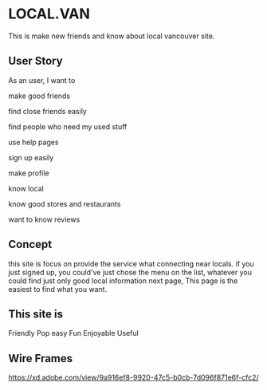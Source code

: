 # LOCAL.VAN

This is make new friends and know about local vancouver site. 

## User Story

As an user, I want to

make good friends 

find close friends easily

find people who need my used stuff

use help pages

sign up easily

make profile

know local

know good stores and restaurants 

want to know reviews

## Concept

this site is focus on provide the service what connecting near locals. 
if you just signed up, you could've  just chose the menu on the list, 
whatever you could find just only good local information next page, 
This page is the easiest to find what you want.

## This site is

Friendly 
Pop
easy
Fun
Enjoyable 
Useful

## Wire Frames

https://xd.adobe.com/view/9a916ef8-9920-47c5-b0cb-7d096f871e6f-cfc2/

